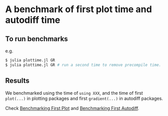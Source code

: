 # A benchmark of first plot time and autodiff time

## To run benchmarks
e.g.

```bash
$ julia plottime.jl GR
$ julia plottime.jl GR # run a second time to remove precompile time.
```

## Results
We benchmarked using the time of `using XXX`, and the time of first `plot(...)` in plotting packages and first `gradient(...)` in autodiff packages.

Check [Benchmarking First Plot](plottime/README.md) and [Benchmarking First Autodiff](adtime/README.md).
